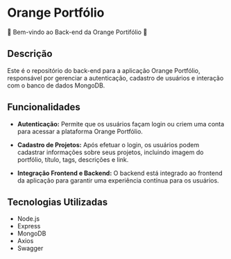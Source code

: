 # Orange Portfólio

:tangerine: Bem-vindo ao Back-end da Orange Portifólio :tangerine:

## Descrição

Este é o repositório do back-end para a aplicação Orange Portfólio, responsável por gerenciar a autenticação, cadastro de usuários e interação com o banco de dados MongoDB.

## Funcionalidades

- **Autenticação:** Permite que os usuários façam login ou criem uma conta para acessar a plataforma Orange Portfólio.

- **Cadastro de Projetos:** Após efetuar o login, os usuários podem cadastrar informações sobre seus projetos, incluindo imagem do portfólio, título, tags, descrições e link.

- **Integração Frontend e Backend:** O backend está integrado ao frontend da aplicação para garantir uma experiência contínua para os usuários.

## Tecnologias Utilizadas

- Node.js
- Express
- MongoDB
- Axios
- Swagger

